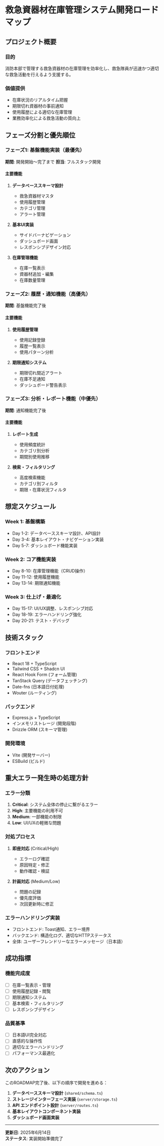 # 救急資器材在庫管理システム開発ロードマップ

## プロジェクト概要

### 目的
消防本部で管理する救急資器材の在庫管理を効率化し、救急隊員が迅速かつ適切な救急活動を行えるよう支援する。

### 価値提供
- 在庫状況のリアルタイム把握
- 期限切れ資器材の事前通知
- 使用履歴による適切な在庫管理
- 業務効率化による救急活動の質向上

## フェーズ分割と優先順位

### フェーズ1: 基盤機能実装（最優先）
**期間**: 開発開始〜完了まで
**担当**: フルスタック開発

#### 主要機能
1. **データベーススキーマ設計**
   - 救急資器材マスタ
   - 使用履歴管理
   - カテゴリ管理
   - アラート管理

2. **基本UI実装**
   - サイドバーナビゲーション
   - ダッシュボード画面
   - レスポンシブデザイン対応

3. **在庫管理機能**
   - 在庫一覧表示
   - 資器材追加・編集
   - 在庫数量管理

### フェーズ2: 履歴・通知機能（高優先）
**期間**: 基盤機能完了後

#### 主要機能
1. **使用履歴管理**
   - 使用記録登録
   - 履歴一覧表示
   - 使用パターン分析

2. **期限通知システム**
   - 期限切れ間近アラート
   - 在庫不足通知
   - ダッシュボード警告表示

### フェーズ3: 分析・レポート機能（中優先）
**期間**: 通知機能完了後

#### 主要機能
1. **レポート生成**
   - 使用頻度統計
   - カテゴリ別分析
   - 期間別使用推移

2. **検索・フィルタリング**
   - 高度検索機能
   - カテゴリ別フィルタ
   - 期限・在庫状況フィルタ

## 想定スケジュール

### Week 1: 基盤構築
- Day 1-2: データベーススキーマ設計、API設計
- Day 3-4: 基本レイアウト・ナビゲーション実装
- Day 5-7: ダッシュボード機能実装

### Week 2: コア機能実装
- Day 8-10: 在庫管理機能（CRUD操作）
- Day 11-12: 使用履歴機能
- Day 13-14: 期限通知機能

### Week 3: 仕上げ・最適化
- Day 15-17: UI/UX調整、レスポンシブ対応
- Day 18-19: エラーハンドリング強化
- Day 20-21: テスト・デバッグ

## 技術スタック

### フロントエンド
- React 18 + TypeScript
- Tailwind CSS + Shadcn UI
- React Hook Form (フォーム管理)
- TanStack Query (データフェッチング)
- Date-fns (日本語日付処理)
- Wouter (ルーティング)

### バックエンド
- Express.js + TypeScript
- インメモリストレージ (開発段階)
- Drizzle ORM (スキーマ管理)

### 開発環境
- Vite (開発サーバー)
- ESBuild (ビルド)

## 重大エラー発生時の処理方針

### エラー分類
1. **Critical**: システム全体の停止に繋がるエラー
2. **High**: 主要機能の利用不可
3. **Medium**: 一部機能の制限
4. **Low**: UI/UXの軽微な問題

### 対処プロセス
1. **即座対応** (Critical/High)
   - エラーログ確認
   - 原因特定・修正
   - 動作確認・検証

2. **計画対応** (Medium/Low)
   - 問題の記録
   - 優先度評価
   - 次回更新時に修正

### エラーハンドリング実装
- フロントエンド: Toast通知、エラー境界
- バックエンド: 構造化ログ、適切なHTTPステータス
- 全体: ユーザーフレンドリーなエラーメッセージ（日本語）

## 成功指標

### 機能完成度
- [ ] 在庫一覧表示・管理
- [ ] 使用履歴記録・閲覧
- [ ] 期限通知システム
- [ ] 基本検索・フィルタリング
- [ ] レスポンシブデザイン

### 品質基準
- [ ] 日本語UI完全対応
- [ ] 直感的な操作性
- [ ] 適切なエラーハンドリング
- [ ] パフォーマンス最適化

## 次のアクション

このROADMAP完了後、以下の順序で開発を進める：

1. **データベーススキーマ設計** (`shared/schema.ts`)
2. **ストレージインターフェース実装** (`server/storage.ts`)
3. **API エンドポイント設計** (`server/routes.ts`)
4. **基本レイアウトコンポーネント実装**
5. **ダッシュボード画面実装**

---

**更新日**: 2025年6月14日  
**ステータス**: 実装開始準備完了
